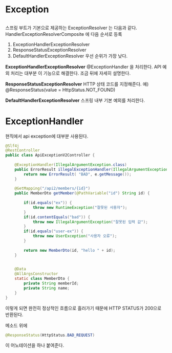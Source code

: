 # Exception

## 

스프링 부트가 기본으로 제공하는 ExceptionResolver 는 다음과 같다.
HandlerExceptionResolverComposite 에 다음 순서로 등록

1. ExceptionHandlerExceptionResolver
2. ResponseStatusExceptionResolver
3. DefaultHandlerExceptionResolver 우선 순위가 가장 낮다.

**ExceptionHandlerExceptionResolver**
@ExceptionHandler 을 처리한다. API 예외 처리는 대부분 이 기능으로 해결한다. 조금 뒤에 자세히
설명한다.

**ResponseStatusExceptionResolver**
HTTP 상태 코드를 지정해준다.
예) @ResponseStatus(value = HttpStatus.NOT_FOUND)

**DefaultHandlerExceptionResolver**
스프링 내부 기본 예외를 처리한다.

# ExceptionHandler

현직에서 api exception에 대부분 사용된다.

```java
@Slf4j
@RestController
public class ApiExceptionV2Controller {
	
	@ExceptionHandler(IllegalArgumentException.class)
	public ErrorResult illegalExceptionHandler(IllegalArgumentException e) {
		return new ErrorResult( "BAD", e.getMessage());
	}
	
	@GetMapping("/api2/members/{id}")
	public MemberDto getMember(@PathVariable("id") String id) {
		
		if(id.equals("ex")) {
			throw new RuntimeException("잘못된 사용자");
		}
		if(id.contentEquals("bad")) {
			throw new IllegalArgumentException("잘못된 입력 값");
		}
		if(id.equals("user-ex")) {
			throw new UserException("사용자 오류");
		}
		
		return new MemberDto(id, "hello " + id);
	}
	

	@Data
	@AllArgsConstructor
	static class MemberDto {
		private String memberId;
		private String name;
	}
}
```

이렇게 되면 완전히 정상적인 흐름으로 흘러가기 때문에 HTTP STATUS가 200으로 반환된다.

메소드 위에

```java
@ResponseStatus(HttpStatus.BAD_REQUEST)
```

이 어노테이션을 하나 붙여준다.
